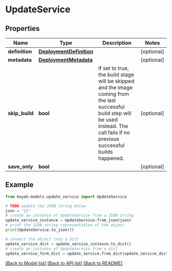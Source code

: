 # UpdateService


## Properties

Name | Type | Description | Notes
------------ | ------------- | ------------- | -------------
**definition** | [**DeploymentDefinition**](DeploymentDefinition.md) |  | [optional] 
**metadata** | [**DeploymentMetadata**](DeploymentMetadata.md) |  | [optional] 
**skip_build** | **bool** | If set to true, the build stage will be skipped and the image coming from the last successful build step will be used instead. The call fails if no previous successful builds happened. | [optional] 
**save_only** | **bool** |  | [optional] 

## Example

```python
from koyeb.models.update_service import UpdateService

# TODO update the JSON string below
json = "{}"
# create an instance of UpdateService from a JSON string
update_service_instance = UpdateService.from_json(json)
# print the JSON string representation of the object
print(UpdateService.to_json())

# convert the object into a dict
update_service_dict = update_service_instance.to_dict()
# create an instance of UpdateService from a dict
update_service_form_dict = update_service.from_dict(update_service_dict)
```
[[Back to Model list]](../README.md#documentation-for-models) [[Back to API list]](../README.md#documentation-for-api-endpoints) [[Back to README]](../README.md)


